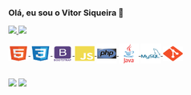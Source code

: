 ### Olá, eu sou o Vitor Siqueira 👋

<a href="https://github.com/siqueiravitor">
  <img height="160em" src="https://github-readme-stats-eight-theta.vercel.app/api?username=siqueiravitor&show_icons=true&include_all_commits=true&count_private=true&bg_color=45,102326,1a2737,03111e&text_color=01dfc2&icon_color=01dfc2&title_color=00a7d5"/>
  <img height="160em" src="https://github-readme-stats-eight-theta.vercel.app/api/top-langs/?username=siqueiravitor&layout=compact&langs_count=8&bg_color=45,102326,1a2737,03111e&text_color=01dfc2&icon_color=01dfc2&title_color=00a7d5"&/>
<div>
<div style="display: inline_block"><br>
  <img align="center" alt="Vitor-HTML" height="30" width="40" src="https://raw.githubusercontent.com/devicons/devicon/master/icons/html5/html5-original.svg">
  <img align="center" alt="Vitor-CSS" height="30" width="40" src="https://raw.githubusercontent.com/devicons/devicon/master/icons/css3/css3-original.svg">
  <img align="center" alt="Vitor-Bootstrap" height="30" width="40" src="https://raw.githubusercontent.com/devicons/devicon/master/icons/bootstrap/bootstrap-plain-wordmark.svg">
  <img align="center" alt="Vitor-Js" height="30" width="40" src="https://raw.githubusercontent.com/devicons/devicon/master/icons/javascript/javascript-plain.svg">
  <img align="center" alt="Vitor-PHP" height="40" width="40" src="https://raw.githubusercontent.com/devicons/devicon/master/icons/php/php-original.svg">
  <img align="center" alt="Vitor-Java" height="40" width="40" src="https://raw.githubusercontent.com/devicons/devicon/master/icons/java/java-original-wordmark.svg">
  <img align="center" alt="Vitor-MySQL" height="40" width="40" src="https://raw.githubusercontent.com/devicons/devicon/master/icons/mysql/mysql-plain-wordmark.svg">
  <img align="center" alt="Vitor-GIT" height="30" width="40" src="https://raw.githubusercontent.com/devicons/devicon/master/icons/git/git-original.svg">
</div>
  
  ##
  
  <div>
  <a href = "mailto: siqueiravitor@outlook.com.br" target="_blank"><img src="https://img.shields.io/badge/-outlook-%230077B5?style=for-the-badge&logo=microsoft-outlook&logoColor=white" target="_blank"></a>
  <a href="https://www.linkedin.com/in/vitor-alvarenga-36b16014a/" target="_blank"><img src="https://img.shields.io/badge/-LinkedIn-%230077B5?style=for-the-badge&logo=linkedin&logoColor=white" target="_blank"></a>
    
    
</div>
  
